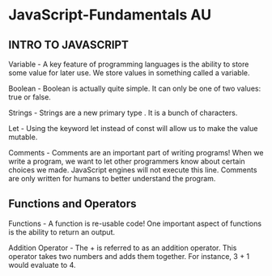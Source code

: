 # JavaScript-Fundamentals AU

## INTRO TO JAVASCRIPT
Variable - A key feature of programming languages is the ability to store some value for later use. We store values in something called a variable.

Boolean - Boolean is actually quite simple. It can only be one of two values: true or false.

Strings - Strings are a new primary type . It is a bunch of characters.

Let - Using the keyword let instead of const will allow us to make the value mutable.

Comments - Comments are an important part of writing programs! When we write a program, we want to let other programmers know about certain choices we made. JavaScript engines will not execute this line. Comments are only written for humans to better understand the program.

## Functions and Operators
Functions - A function is re-usable code! One important aspect of functions is the ability to return an output.

Addition Operator - The + is referred to as an addition operator. This operator takes two numbers and adds them together. For instance, 3 + 1 would evaluate to 4.
